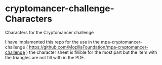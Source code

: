 # cryptomancer-challenge-Characters
Characters for the Cryptomancer challenge

I have implamented this repo for the use in the mpa-cryptomancer-challenge ( https://github.com/MozillaFoundation/mpa-cryptomancer-challenge )
the character sheet is fillible  for the most part but the item with the triangles are not fill with in the PDF.
